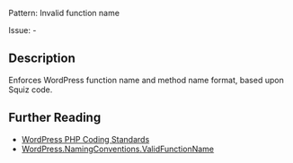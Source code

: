 Pattern: Invalid function name

Issue: -

## Description

Enforces WordPress function name and method name format, based upon Squiz code.

## Further Reading

* [WordPress PHP Coding Standards](https://make.wordpress.org/core/handbook/best-practices/coding-standards/php/#naming-conventions)
* [WordPress.NamingConventions.ValidFunctionName](https://github.com/WordPress/WordPress-Coding-Standards/tree/develop/WordPress/Sniffs/NamingConventions/ValidFunctionNameSniff.php)